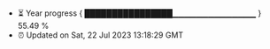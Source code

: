 - ⏳ Year progress { ████████████████▁▁▁▁▁▁▁▁▁▁▁▁▁▁ } 55.49 %
- ⏰ Updated on Sat, 22 Jul 2023 13:18:29 GMT

